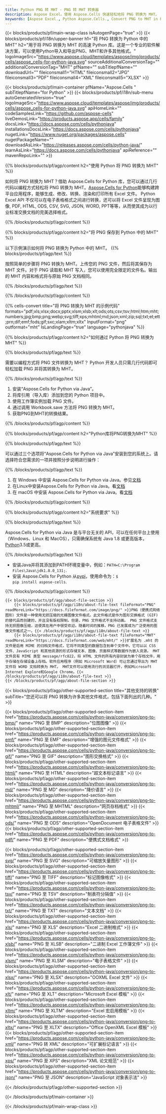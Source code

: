 ```yaml
---
title: Python PNG 转 MHT - PNG 转 MHT 转换器
description: Aspose Excel。使用 Aspose.Cells 快速轻松地将 PNG 转换为 MHT。 Python PNG 转换为 MHT。 Python 将 PNG 保存到 MHT。使用 Python 将 PNG 保存为 MHT。
keywords: [Aspose Excel., Python Aspose.Cells., Convert PNG to MHT in Python., Save PNG to MHT using Python., Python PNG to MHT saveformat., PNG to MHT Converter., Python Save PNG as MHT]
---
```

{{< blocks/products/pf/main-wrap-class isAutogenPage="true" >}}
{{< blocks/products/pf/i18n/upper-banner h1="将 PNG 转换为 Python 中的 MHT" h2="用于将 PNG 转换为 MHT 的高速 Python 库。这是一个专业的软件解决方案，可以使用Python导入和导出PNG、MHT和许多其他格式。" logoImageSrc="https://www.aspose.cloud/templates/aspose/img/products/cells/aspose_cells-for-python-java.svg" sourceAdditionalConversionTag="" additionalConversionTag="MHT" pfName="" subTitlepfName="" downloadUrl="" fileiconsmall1="HTML" fileiconsmall2="JPG" fileiconsmall3="PDF" fileiconsmall4="XML" fileiconsmall5="XLSX" >}}

{{< blocks/products/pf/main-container pfName="Aspose.Cells " subTitlepfName="for Python" >}}
{{< blocks/products/pf/i18n/sub-menu autoGeneratedVersion="true" logoImageSrc="https://www.aspose.cloud/templates/aspose/img/products/cells/aspose_cells-for-python-java.svg" apiHomeLink="" codeSamplesLink="https://github.com/aspose-cells" liveDemosLink="https://products.aspose.app/cells/family" docsLink="https://docs.aspose.com/cells/pythonjava" installationsDocsLink="https://docs.aspose.com/cells/pythonjava" nugetLink="https://www.nuget.org/packages/aspose.cells" nugetPackageName="" downloadAsLink="https://releases.aspose.com/cells/python-java/" learnAsLink="https://docs.aspose.com/cells/pythonjava" apiReference="" mavenRepoLink="" >}}


{{% blocks/products/pf/agp/content h2="使用 Python 将 PNG 转换为 MHT" %}}

如何将 PNG 转换为 MHT？借助 Aspose.Cells for Python 库，您可以通过几行代码以编程方式轻松将 PNG 转换为 MHT。[Aspose.Cells for Python](https://pypi.org/project/aspose-cells)能够构建跨平台应用程序，能够生成、修改、转换、渲染和打印所有 Excel 文件。 Python Excel API 不仅可以在电子表格格式之间进行转换，还可以将 Excel 文件呈现为图像, PDF, HTML, ODS, CSV, SVG, JSON, WORD, PPT等等，从而使其成为以行业标准交换文档的完美选择格式。
 
{{% /blocks/products/pf/agp/content %}}

{{% blocks/products/pf/agp/content h2="将 PNG 保存到 Python 中的 MHT" %}}

以下示例演示如何将 PNG 转换为 Python 中的 MHT。
{{% blocks/products/pf/agp/text %}}

按照简单的步骤将 PNG 转换为 MHT。上传您的 PNG 文件，然后将其保存为 MHT 文件。对于 PNG 读取和 MHT 写入，您可以使用完全限定的文件名。输出的 MHT 内容和格式将与原始 PNG 文档相同。

{{% /blocks/products/pf/agp/text %}}

{{% /blocks/products/pf/agp/content %}}

{{% cells-convert title="将 PNG 转换为 MHT 的示例代码" formats="pdf;xls;xlsx;docx;pptx;xlsm;xlsb;xlt;ods;ots;csv;tsv;html;htm;mht;numbers;jpg;bmp;png;webp;svg;tiff;xps;mhtml;md;json;xml;zip;sql;txt;et;ett;prn;dif;emf;fods;gif;sxc;xlam;xltm;xltx" InputFormat="png" outformat="mht" IsLandingPage="true" language="pythonjava" %}}

{{% blocks/products/pf/agp/content h2="如何通过 Python 将 PNG 转换为 MHT" %}}

{{% blocks/products/pf/agp/text %}}

需要以编程方式将 PNG 文件转换为 MHT？ Python 开发人员只需几行代码即可轻松加载 PNG 并将其转换为 MHT。

{{% /blocks/products/pf/agp/text %}}

1. 安装“Aspose.Cells for Python via Java”。
1. 将库引用（导入库）添加到您的 Python 项目中。
1. 使用工作簿实例加载 PNG 文件。
1. 通过调用 Workbook.save 方法将 PNG 转换为 MHT。
1. 获取PNG到MHT的转换结果。

{{% /blocks/products/pf/agp/content %}}

{{% blocks/products/pf/agp/content h2="Python库将PNG转换为MHT" %}}

{{% blocks/products/pf/agp/text %}}

可以通过三个选项将“Aspose.Cells for Python via Java”安装到您的系统上。请选择符合您需求的一项并按照分步说明进行操作：

{{% /blocks/products/pf/agp/text %}}

1. 在 Windows 中安装 Aspose.Cells for Python via Java。参见[文档](https://docs.aspose.com/cells/python-java/getting-started/#windows)
1. 在Linux中安装Aspose.Cells for Python via Java。看[文档](https://docs.aspose.com/cells/python-java/getting-started/#linux)
1. 在 macOS 中安装 Aspose.Cells for Python via Java。看[文档](https://docs.aspose.com/cells/python-java/getting-started/#macos)

{{% /blocks/products/pf/agp/content %}}

{{% blocks/products/pf/agp/content h2="系统要求" %}}

{{% blocks/products/pf/agp/text %}}

 Aspose.Cells for Python via Java 是与平台无关的 API，可以在任何平台上使用（Windows、Linux 和 MacOS），只需确保系统有 Java 1.8 或更高版本，[Python](https://www.python.org/downloads/)3.5或更高。
 
{{% /blocks/products/pf/agp/text %}}

- 安装Java并将其添加到PATH环境变量中，例如：<code>PATH=C:\Program Files\Java\jdk1.8.0_131;</code>.
- 安装 Aspose.Cells for Python 从<a href="https://pypi.org/project/aspose-cells/">pypi</a>，使用命令为：<code>$ pip install aspose-cells</code>.

{{% /blocks/products/pf/agp/content %}}

<!-- aboutfile Starts -->
    {{< blocks/products/pf/agp/about-file-section >}}
        {{< blocks/products/pf/agp/i18n/about-file-text fileFormat="PNG" readMoreLink="https://docs.fileformat.com/image/png/" >}}PNG（便携式网络图形）文件是一种使用无损压缩的光栅图像文件格式。此文件格式是作为图形交换格式 (GIF) 的替代品而创建的，并且没有版权限制。但是，PNG 文件格式不支持动画。 PNG 文件格式支持无损图像压缩，这使其在用户中很受欢迎。随着时间的推移，PNG 已发展成为广泛使用的图像文件格式之一。{{< /blocks/products/pf/agp/i18n/about-file-text >}}
        {{< blocks/products/pf/agp/i18n/about-file-text fileFormat="MHT" readMoreLink="https://docs.fileformat.com/web/mht/" >}}扩展名为 .mht 的文件是启用 MIME 的归档文件格式，它将不同类型的数据包含到单个文件中。它可以以 CSS 文件、JavaScript 和其他资源的形式存储文本、图像、页面样式等数据作为嵌入资源。 MHT 文件具有 MIME 类型 message/rfc822，将 HTML 文件的所有内容封装为单个存档文件，用于存储在存储设备上存档。软件应用程序（例如 Microsoft Word）可让您通过导出为 MHT 文件将 WORD 文档转换为 MHT。 MHT文件可以使用流行的浏览器打开，例如Microsoft Internet Explore和Google Chrome。{{< /blocks/products/pf/agp/i18n/about-file-text >}}
    {{< /blocks/products/pf/agp/about-file-section >}}
<!-- aboutfile Ends -->

{{< blocks/products/pf/agp/other-supported-section title="其他支持的转换" subTitle="您还可以将 PNG 转换为许多其他文件格式，包括下面列出的几种。" >}}

{{< blocks/products/pf/agp/other-supported-section-item href="https://products.aspose.com/cells/python-java/conversion/png-to-bmp/" name="PNG 至 BMP" description="位图图像" >}}
{{< blocks/products/pf/agp/other-supported-section-item href="https://products.aspose.com/cells/python-java/conversion/png-to-emf/" name="PNG 至 EMF" description="增强的图元文件格式" >}}
{{< blocks/products/pf/agp/other-supported-section-item href="https://products.aspose.com/cells/python-java/conversion/png-to-gif/" name="PNG 至 GIF" description="图形交换格式" >}}
{{< blocks/products/pf/agp/other-supported-section-item href="https://products.aspose.com/cells/python-java/conversion/png-to-html/" name="PNG 至 HTML" description="超文本标记语言" >}}
{{< blocks/products/pf/agp/other-supported-section-item href="https://products.aspose.com/cells/python-java/conversion/png-to-md/" name="PNG 至 MD" description="降价语言" >}}
{{< blocks/products/pf/agp/other-supported-section-item href="https://products.aspose.com/cells/python-java/conversion/png-to-mhtml/" name="PNG 至 MHTML" description="网页存档格式" >}}
{{< blocks/products/pf/agp/other-supported-section-item href="https://products.aspose.com/cells/python-java/conversion/png-to-ods/" name="PNG 至 ODS" description="OpenDocument 电子表格文件" >}}
{{< blocks/products/pf/agp/other-supported-section-item href="https://products.aspose.com/cells/python-java/conversion/png-to-pdf/" name="PNG 至 PDF" description="便携式文档格式" >}}

{{< blocks/products/pf/agp/other-supported-section-item href="https://products.aspose.com/cells/python-java/conversion/png-to-svg/" name="PNG 至 SVG" description="可缩放矢量图形" >}}
{{< blocks/products/pf/agp/other-supported-section-item href="https://products.aspose.com/cells/python-java/conversion/png-to-tiff/" name="PNG 至 TIFF" description="标记图像格式" >}}
{{< blocks/products/pf/agp/other-supported-section-item href="https://products.aspose.com/cells/python-java/conversion/png-to-tsv/" name="PNG 至 TSV" description="制表符分隔值" >}}
{{< blocks/products/pf/agp/other-supported-section-item href="https://products.aspose.com/cells/python-java/conversion/png-to-txt/" name="PNG 至 TXT" description="文本文档" >}}
{{< blocks/products/pf/agp/other-supported-section-item href="https://products.aspose.com/cells/python-java/conversion/png-to-xls/" name="PNG 至 XLS" description="Excel 二进制格式" >}}
{{< blocks/products/pf/agp/other-supported-section-item href="https://products.aspose.com/cells/python-java/conversion/png-to-xlsb/" name="PNG 至 XLSB" description="二进制 Excel 工作簿文件" >}}
{{< blocks/products/pf/agp/other-supported-section-item href="https://products.aspose.com/cells/python-java/conversion/png-to-xlsm/" name="PNG 至 XLSM" description="电子表格文件" >}}
{{< blocks/products/pf/agp/other-supported-section-item href="https://products.aspose.com/cells/python-java/conversion/png-to-xlsx/" name="PNG 至 XLSX" description="OOXML Excel 文件" >}}
{{< blocks/products/pf/agp/other-supported-section-item href="https://products.aspose.com/cells/python-java/conversion/png-to-xlt/" name="PNG 至 XLT" description="Microsoft Excel 模板" >}}
{{< blocks/products/pf/agp/other-supported-section-item href="https://products.aspose.com/cells/python-java/conversion/png-to-xltm/" name="PNG 至 XLTM" description="Excel 宏启用模板" >}}
{{< blocks/products/pf/agp/other-supported-section-item href="https://products.aspose.com/cells/python-java/conversion/png-to-xltx/" name="PNG 至 XLTX" description="Office OpenXML Excel 模板" >}}
{{< blocks/products/pf/agp/other-supported-section-item href="https://products.aspose.com/cells/python-java/conversion/png-to-xml/" name="PNG 转 XML" description="可扩展标记语言" >}}
{{< blocks/products/pf/agp/other-supported-section-item href="https://products.aspose.com/cells/python-java/conversion/png-to-xps/" name="PNG 至 XPS" description="XML 论文规范" >}}
{{< blocks/products/pf/agp/other-supported-section-item href="https://products.aspose.com/cells/python-java/conversion/png-to-json/" name="PNG 至 JSON" description="JavaScript 对象表示法" >}}

{{< /blocks/products/pf/agp/other-supported-section >}}

{{< /blocks/products/pf/main-container >}}
    
{{< /blocks/products/pf/main-wrap-class >}}
